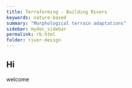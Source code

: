 ```yaml
---
title: Terraforming - Building Rivers
keywords: nature-based
summary: "Morphological terrain adaptations"
sidebar: mydoc_sidebar
permalink: rb.html
folder: river-design
---
```



## Hi
welcome

